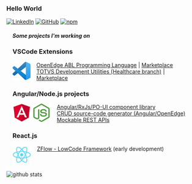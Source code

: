 ### Hello World

[![LinkedIn](https://img.shields.io/badge/LinkedIn-ezequiel--gandolfi-blue?style=flat&logo=linkedin)](https://www.linkedin.com/in/ezequiel-gandolfi/)
[![GitHub](https://img.shields.io/badge/GitHub-ezequielgandolfi-black?style=flat&logo=github)](https://github.com/ezequielgandolfi)
[![npm](https://img.shields.io/badge/npm-ezequiel.gandolfi-red?style=flat&logo=npm)](https://www.npmjs.com/~ezequiel.gandolfi)

<div style="margin: 1rem">
    <h5>Some projects I'm working on</h5>
</div>

<div style="margin: 1rem">
    <h3>VSCode Extensions</h3>
    <div style="display: flex">
        <div style="display: block">
            <img src="https://raw.githubusercontent.com/ezequielgandolfi/ezequielgandolfi/master/vscode-logo.png" width="48" height="48">
        </div>
        <div style="margin-left: 1rem; display: block">
            <div>
                <a href="https://github.com/ezequielgandolfi/openedge-zext">OpenEdge ABL Programming Language</a>
                |
                <a href="https://marketplace.visualstudio.com/items?itemName=EzequielGandolfi.openedge-zext">Marketplace</a>
            </div>
            <div>
                <a href="https://github.com/totvs/totvs-healthcare-dev">TOTVS Development Utilities (Healthcare branch)</a>
                |
                <a href="https://marketplace.visualstudio.com/items?itemName=totvs-healthcare.totvs-healthcare-dev">Marketplace</a>
            </div>
        </div>
    </div>
</div>

<div style="margin: 1rem">
    <h3>Angular/Node.js projects</h3>
    <div style="display: flex">
        <div style="display: block">
            <img src="https://raw.githubusercontent.com/ezequielgandolfi/ezequielgandolfi/master/angular-logo.png" width="48" height="48">
            <img src="https://raw.githubusercontent.com/ezequielgandolfi/ezequielgandolfi/master/nodejs-logo.png" width="48" height="48">
        </div>
        <div style="margin-left: 1rem; display: block">
            <div>
                <a href="https://github.com/totvs/gps-components">Angular/RxJs/PO-UI component library</a>
            </div>
            <div>
                <a href="https://github.com/ezequielgandolfi/totvs-codegen">CRUD source-code generator (Angular/OpenEdge)</a>
            </div>
            <div>
                <a href="https://github.com/ezequielgandolfi/mock-rest">Mockable REST APIs</a>
            </div>
        </div>
    </div>
</div>

<div style="margin: 1rem">
    <h3>React.js</h3>
    <div style="display: flex">
        <div style="display: block">
            <img src="https://raw.githubusercontent.com/ezequielgandolfi/ezequielgandolfi/master/reactjs-logo.png" width="48" height="48">
        </div>
        <div style="margin-left: 1rem; display: block">
            <div>
                <a href="https://github.com/ezequielgandolfi/zflow-framework">ZFlow - LowCode Framework</a> (early development)
            </div>
        </div>
    </div>
</div>

![github stats](https://github-readme-stats.vercel.app/api?username=ezequielgandolfi&show_icons=true&hide_border=true)
